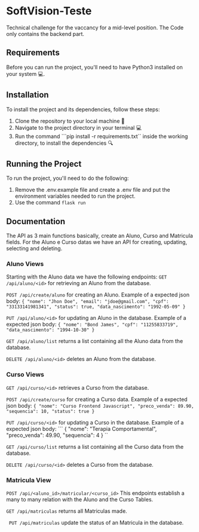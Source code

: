 # SoftVision-Teste
Technical challenge for the vaccancy for a mid-level position.
The Code only contains the backend part.


## Requirements

Before you can run the project, you'll need to have Python3 installed on your system 💻.


## Installation

To install the project and its dependencies, follow these steps:

1. Clone the repository to your local machine 💾
2. Navigate to the project directory in your terminal 💻
3. Run the command ```pip install -r requirements.txt`` inside the working directory, to install the dependencies 🔍


## Running the Project
To run the project, you'll need to do the following:

1. Remove the .env.example file and create a .env file and put the environment variables needed to run the project.
2. Use the command ```flask run```


## Documentation

The API as 3 main functions basically, create an Aluno, Curso and Matricula fields. For the Aluno e Curso datas we have an API for creating, updating, selecting and deleting.

### Aluno Views
Starting with the Aluno data we have the following endpoints: 
```GET /api/aluno/<id>```  for retrieving an Aluno from the database.

```POST /api/create/aluno``` for creating an Aluno. Example of a expected json body: ```{
    "nome": "Jhon Doe",
    "email": "jdoe@gmail.com",
    "cpf": "33133141981341",
    "status": true,
    "data_nascimento": "1992-05-09"
}```

```PUT /api/aluno/<id>``` for updating an Aluno in the database. Example of a expected json body: ``` {
    "nome": "Bond James",
    "cpf": "11255833719",
    "data_nascimento": "1994-10-30"
} ```

```GET /api/aluno/list``` returns a list containing all the Aluno data from the database.

```DELETE /api/aluno/<id>``` deletes an Aluno from the database.

### Curso Views
```GET /api/curso/<id>``` retrieves a Curso from the database.

```POST /api/create/curso``` for creating a Curso data. Example of a expected json body: ```{
    "nome": "Curso Frontend Javascript",
    "preco_venda": 89.90,
    "sequencia": 10,
    "status": true
}```

```PUT /api/curso/<id>``` for updating a Curso in the database. Example of a expected json body: ``` {
    "nome": "Terapia Comportamental",
    "preco_venda": 49.90,
    "sequencia": 4
} ``

```GET /api/curso/list``` returns a list containing all the Curso data from the database.

```DELETE /api/curso/<id>``` deletes a Curso from the database.


### Matricula View
``` POST /api/<aluno_id>/matricular/<curso_id> ``` This endpoints establish a many to many relation with the Aluno and the Curso Tables.

```GET /api/matriculas``` returns all Matriculas made.
 
 ``` PUT /api/matriculas``` update the status of an Matricula in the database.
